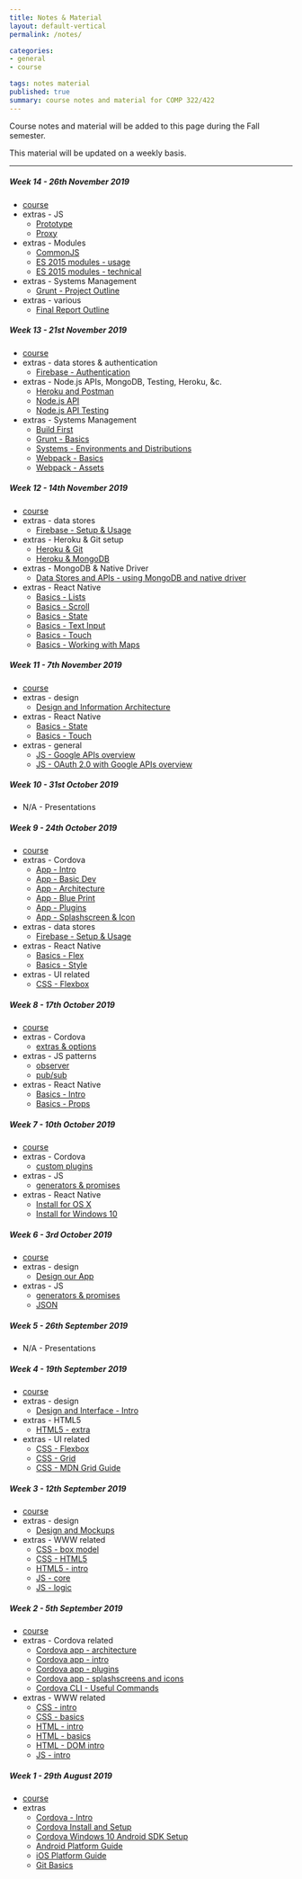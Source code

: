 ```yaml
---
title: Notes & Material
layout: default-vertical
permalink: /notes/

categories:
- general
- course

tags: notes material
published: true
summary: course notes and material for COMP 322/422
---
```


Course notes and material will be added to this page during the Fall semester.

This material will be updated on a weekly basis.

***

<!--
##### Week 15 - 6th December 2018

* extras - various
	* [Final Report Outline](http://csteach422.github.io/assets/docs/2018/extras/comp422-final-report-outline-2018.pdf)
-->

##### Week 14 - 26th November 2019

* [course](/assets/docs/2019/comp422-week14.pdf)
* extras - JS
	* [Prototype](/assets/docs/extras/js-prototype.pdf)
	* [Proxy](/assets/docs/extras/notes-js-proxy.pdf)
* extras - Modules
	* [CommonJS](/assets/docs/extras/notes-commonjs-modules.pdf)
	* [ES 2015 modules - usage](/assets/docs/extras/notes-es-modules-usage.pdf)
	* [ES 2015 modules - technical](/assets/docs/extras/notes-es-modules-technical.pdf)
* extras - Systems Management
	* [Grunt - Project Outline](/assets/docs/extras/grunt-project-outline.pdf)
* extras - various
	* [Final Report Outline](assets/docs/2019/comp422-final-report-outline-2019.pdf)

##### Week 13 - 21st November 2019

* [course](/assets/docs/2019/comp422-week13.pdf)
* extras - data stores & authentication
	* [Firebase - Authentication](/assets/docs/extras/ds-firebase-auth-guide.pdf)
* extras - Node.js APIs, MongoDB, Testing, Heroku, &c.
  * [Heroku and Postman](/assets/docs/extras/api-heroku-mongo.pdf)
  * [Node.js API](/assets/docs/extras/node-todos-api.pdf)
  * [Node.js API Testing](/assets/docs/extras/testing-todos-api.pdf)
* extras - Systems Management
	* [Build First](/assets/docs/extras/notes-build-first.pdf)
	* [Grunt - Basics](/assets/docs/extras/notes-grunt-basics.pdf)
	* [Systems - Environments and Distributions](/assets/docs/extras/notes-system-env-dist.pdf)
	* [Webpack - Basics](/assets/docs/extras/notes-webpack-basics.pdf)
	* [Webpack - Assets](/assets/docs/extras/notes-webpack-assets.pdf)

##### Week 12 - 14th November 2019

* [course](/assets/docs/2019/comp422-week12.pdf)
* extras - data stores
  * [Firebase - Setup & Usage](/assets/docs/extras/ds-firebase-guide.pdf)
* extras - Heroku & Git setup
  * [Heroku & Git](/assets/docs/extras/git-heroku-setup.pdf)
  * [Heroku & MongoDB](/assets/docs/extras/heroku-mongodb-setup.pdf)
* extras - MongoDB & Native Driver
  * [Data Stores and APIs - using MongoDB and native driver](/assets/docs/extras/data-stores-apis.pdf)
* extras - React Native
	* [Basics - Lists](/assets/docs/extras/react-native-basics-lists.pdf)
	* [Basics - Scroll](/assets/docs/extras/react-native-basics-scroll.pdf)
	* [Basics - State](/assets/docs/extras/react-native-basics-state.pdf)
	* [Basics - Text Input](/assets/docs/extras/react-native-basics-text-input.pdf)
	* [Basics - Touch](/assets/docs/extras/react-native-basics-touch.pdf)
	* [Basics - Working with Maps](/assets/docs/extras/react-native-basics-maps.pdf)

##### Week 11 - 7th November 2019

* [course](/assets/docs/2019/comp422-week11.pdf)
* extras - design
	* [Design and Information Architecture](/assets/docs/extras/design-information-architecture.pdf)
* extras - React Native
	* [Basics - State](/assets/docs/extras/react-native-basics-state.pdf)
	* [Basics - Touch](/assets/docs/extras/react-native-basics-touch.pdf)
* extras - general
  * [JS - Google APIs overview](/assets/docs/extras/google-apis-overview.pdf)
  * [JS - OAuth 2.0 with Google APIs overview](/assets/docs/extras/oauth-google-api.pdf)

##### Week 10 - 31st October 2019

  * N/A - Presentations

##### Week 9 - 24th October 2019

  * [course](/assets/docs/2019/comp422-week9.pdf)
  * extras - Cordova
    * [App - Intro](/assets/docs/extras/cordova-app-intro.pdf)
    * [App - Basic Dev](/assets/docs/extras/cordova-app-basic-dev.pdf)
    * [App - Architecture](/assets/docs/extras/cordova-app-architecture.pdf)
    * [App - Blue Print](/assets/docs/extras/cordova-app-blueprint.pdf)
    * [App - Plugins](/assets/docs/extras/cordova-app-plugins.pdf)
    * [App - Splashscreen & Icon](/assets/docs/extras/cordova-app-splashscreen-icon.pdf)
  * extras - data stores
    * [Firebase - Setup & Usage](/assets/docs/extras/ds-firebase-guide.pdf)
  * extras - React Native
    * [Basics - Flex](/assets/docs/extras/react-native-basics-flex.pdf)
    * [Basics - Style](/assets/docs/extras/react-native-basics-style.pdf)
  * extras - UI related
    * [CSS - Flexbox](/assets/docs/extras/css-flexbox-guide.pdf)

##### Week 8 - 17th October 2019

  * [course](/assets/docs/2019/comp422-week8.pdf)
  * extras - Cordova
    * [extras & options](/assets/docs/extras/cordova-extras-notes.pdf)
  * extras - JS patterns
    * [observer](/assets/docs/extras/observer-pattern.pdf)
    * [pub/sub](/assets/docs/extras/pubsub-pattern.pdf)
  * extras - React Native
    * [Basics - Intro](/assets/docs/extras/react-native-basics-intro.pdf)
    * [Basics - Props](/assets/docs/extras/react-native-basics-props.pdf)

##### Week 7 - 10th October 2019

  * [course](/assets/docs/2019/comp422-week7.pdf)
  * extras - Cordova
    * [custom plugins](/assets/docs/extras/cordova-custom-plugins-notes.pdf)
  * extras - JS
    * [generators & promises](/assets/docs/extras/js-generators-promises.pdf)
  * extras - React Native
    * [Install for OS X](/assets/docs/extras/react-native-install-osx.pdf)
    * [Install for Windows 10](/assets/docs/extras/react-native-install-windows.pdf)

##### Week 6 - 3rd October 2019

  * [course](/assets/docs/2019/comp422-week6.pdf)
  * extras - design
    * [Design our App](/assets/docs/extras/design-our-app.pdf)
  * extras - JS
    * [generators & promises](/assets/docs/extras/js-generators-promises.pdf)
    * [JSON](/assets/docs/extras/js-json.pdf)

##### Week 5 - 26th September 2019

  * N/A - Presentations

##### Week 4 - 19th September 2019

  * [course](/assets/docs/2019/comp422-week4.pdf)
  * extras - design
    * [Design and Interface - Intro](/assets/docs/extras/design-interface-intro.pdf)
  * extras - HTML5
    * [HTML5 - extra](/assets/docs/extras/html5-extra.pdf)
  * extras - UI related
    * [CSS - Flexbox](/assets/docs/extras/css-flexbox-guide.pdf)
    * [CSS - Grid](/assets/docs/extras/css-grid.pdf)
    * [CSS - MDN Grid Guide](/assets/docs/extras/mdn-css-grid-basics.pdf)

##### Week 3 - 12th September 2019

  * [course](/assets/docs/2019/comp422-week3.pdf)
  * extras - design
    * [Design and Mockups](/assets/docs/extras/design-mockups.pdf)
  * extras - WWW related
    * [CSS - box model](/assets/docs/extras/css-box-model.pdf)
    * [CSS - HTML5](/assets/docs/extras/css-html5.pdf)
    * [HTML5 - intro](/assets/docs/extras/html5-intro.pdf)
    * [JS - core](/assets/docs/extras/js-core.pdf)
    * [JS - logic](/assets/docs/extras/js-logic.pdf)

##### Week 2 - 5th September 2019

  * [course](/assets/docs/2019/comp422-week2.pdf)
  * extras - Cordova related
    * [Cordova app - architecture](/assets/docs/extras/cordova-app-architecture.pdf)
    * [Cordova app - intro](/assets/docs/extras/cordova-app-intro.pdf)
    * [Cordova app - plugins](/assets/docs/extras/cordova-app-plugins.pdf)
    * [Cordova app - splashscreens and icons](/assets/docs/extras/cordova-app-splashscreen-icon.pdf)
    * [Cordova CLI - Useful Commands](/assets/docs/extras/cordova-cli-useful-commands.pdf)
  * extras - WWW related
    * [CSS - intro](/assets/docs/extras/css-intro.pdf)
    * [CSS - basics](/assets/docs/extras/css-basics.pdf)
    * [HTML - intro](/assets/docs/extras/html-intro.pdf)
    * [HTML - basics](/assets/docs/extras/html-basics.pdf)
    * [HTML - DOM intro](/assets/docs/extras/html-dom-intro.pdf)
    * [JS - intro](/assets/docs/extras/js-intro.pdf)

##### Week 1 - 29th August 2019

  * [course](/assets/docs/2019/comp422-week1.pdf)
  * extras
    * [Cordova - Intro](/assets/docs/extras/cordova-intro.pdf)
    * [Cordova Install and Setup](/assets/docs/extras/cordova-install-setup.pdf)
    * [Cordova Windows 10 Android SDK Setup](/assets/docs/extras/cordova-win10-androidsdk-setup.pdf)
    * [Android Platform Guide](/assets/docs/extras/android-platform-guide.pdf)
    * [iOS Platform Guide](/assets/docs/extras/ios-platform-guide.pdf)
    * [Git Basics](/assets/docs/extras/git-basics.pdf)